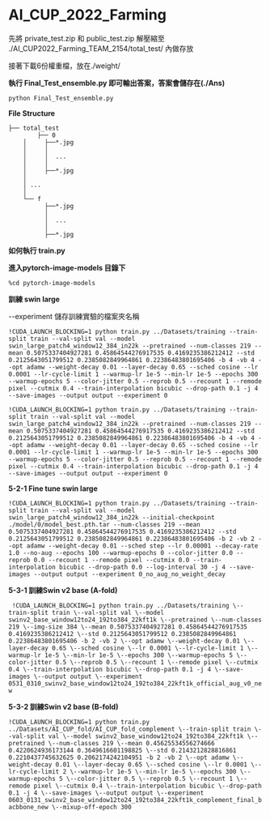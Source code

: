 # AI_CUP_2022_Farming


先將 private_test.zip 和 public_test.zip 解壓縮至
./AI_CUP2022_Farming_TEAM_2154/total_test/ 內做存放

接著下載6份權重檔，放在./weight/

**執行 Final_Test_ensemble.py 即可輸出答案，答案會儲存在(./Ans)**

`python Final_Test_ensemble.py`



**File Structure**

    ├── total_test
	    	├── 0
		│     ├──*.jpg
		│     │
		│     │  ...
		│     │
		│     ├──*.jpg
		│ 
		│ ...
		│ 
		└── f
		      ├──*.jpg
		      │
		      │  ...
		      │
		      ├──*.jpg


**如何執行 train.py**

**進入pytorch-image-models 目錄下**
``` {.python}
%cd pytorch-image-models
```
**訓練 swin large**

--experiment 儲存訓練實驗的檔案夾名稱

`!CUDA_LAUNCH_BLOCKING=1 python train.py ../Datasets/training --train-split train --val-split val --model swin_large_patch4_window12_384_in22k --pretrained --num-classes 219 --mean 0.5075337404927281 0.45864544276917535 0.4169235386212412 --std 0.2125643051799512 0.2385082849964861 0.22386483801695406 -b 4 -vb 4 --opt adamw --weight-decay 0.01 --layer-decay 0.65 --sched cosine --lr 0.0001 --lr-cycle-limit 1 --warmup-lr 1e-5 --min-lr 1e-5 --epochs 300 --warmup-epochs 5 --color-jitter 0.5 --reprob 0.5 --recount 1 --remode pixel --cutmix 0.4 --train-interpolation bicubic --drop-path 0.1 -j 4 --save-images --output output --experiment 0`

``` {.python}
!CUDA_LAUNCH_BLOCKING=1 python train.py ../Datasets/training --train-split train --val-split val --model swin_large_patch4_window12_384_in22k --pretrained --num-classes 219 --mean 0.5075337404927281 0.45864544276917535 0.4169235386212412 --std 0.2125643051799512 0.2385082849964861 0.22386483801695406 -b 4 -vb 4 --opt adamw --weight-decay 0.01 --layer-decay 0.65 --sched cosine --lr 0.0001 --lr-cycle-limit 1 --warmup-lr 1e-5 --min-lr 1e-5 --epochs 300 --warmup-epochs 5 --color-jitter 0.5 --reprob 0.5 --recount 1 --remode pixel --cutmix 0.4 --train-interpolation bicubic --drop-path 0.1 -j 4 --save-images --output output --experiment 0
```

**5-2-1 Fine tune swin large**

`!CUDA_LAUNCH_BLOCKING=1 python train.py ../Datasets/training --train-split train --val-split val --model swin_large_patch4_window12_384_in22k --initial-checkpoint ./model/0/model_best.pth.tar --num-classes 219 --mean 0.5075337404927281 0.45864544276917535 0.4169235386212412 --std 0.2125643051799512 0.2385082849964861 0.22386483801695406 -b 2 -vb 2 --opt adamw --weight-decay 0.01 --sched step --lr 0.00001 --decay-rate 1.0 --no-aug --epochs 100 --warmup-epochs 0 --color-jitter 0.0 --reprob 0.0 --recount 1 --remode pixel --cutmix 0.0 --train-interpolation bicubic --drop-path 0.0 --log-interval 30 -j 4 --save-images --output output --experiment 0_no_aug_no_weight_decay`

**5-3-1 訓練Swin v2 base (A-fold)**

`
!CUDA_LAUNCH_BLOCKING=1 python train.py ../Datasets/training
\--train-split train \--val-split val \--model
swinv2_base_window12to24_192to384_22kft1k \--pretrained \--num-classes
219 \--img-size 384 \--mean 0.5075337404927281 0.45864544276917535
0.4169235386212412 \--std 0.2125643051799512 0.2385082849964861
0.22386483801695406 -b 2 -vb 2 \--opt adamw \--weight-decay 0.01
\--layer-decay 0.65 \--sched cosine \--lr 0.0001 \--lr-cycle-limit 1
\--warmup-lr 1e-5 \--min-lr 1e-5 \--epochs 300 \--warmup-epochs 5
\--color-jitter 0.5 \--reprob 0.5 \--recount 1 \--remode pixel \--cutmix
0.4 \--train-interpolation bicubic \--drop-path 0.1 -j 4 \--save-images
\--output output \--experiment
0531_0310_swinv2_base_window12to24_192to384_22kft1k_official_aug_v0_new`


**5-3-2 訓練Swin v2 base (B-fold)**


`!CUDA_LAUNCH_BLOCKING=1 python train.py
../Datasets/AI_CUP_fold/AI_CUP_fold_complement \--train-split train
\--val-split val \--model swinv2_base_window12to24_192to384_22kft1k
\--pretrained \--num-classes 219 \--mean 0.45625534556274666
0.4220624936173144 0.3649616601198825 \--std 0.2143212828816861
0.2210437745632625 0.2062174242104951 -b 2 -vb 2 \--opt adamw
\--weight-decay 0.01 \--layer-decay 0.65 \--sched cosine \--lr 0.0001
\--lr-cycle-limit 2 \--warmup-lr 1e-5 \--min-lr 1e-5 \--epochs 300
\--warmup-epochs 5 \--color-jitter 0.5 \--reprob 0.5 \--recount 1
\--remode pixel \--cutmix 0.4 \--train-interpolation bicubic
\--drop-path 0.1 -j 4 \--save-images \--output output \--experiment
0603_0131_swinv2_base_window12to24_192to384_22kft1k_complement_final_bacbbone_new
\--mixup-off-epoch 300`
